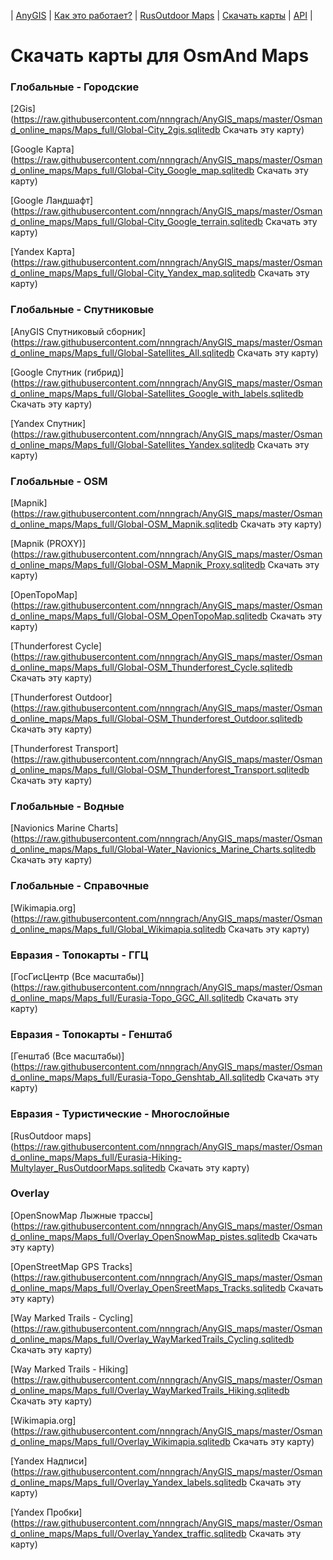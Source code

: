 | [AnyGIS][01] | [Как это работает?][02] | [RusOutdoor Maps][03] | [Скачать карты][04] | [API][05] |


[01]: https://nnngrach.github.io/AnyGIS_maps/index
[02]: https://nnngrach.github.io/AnyGIS_maps/Web/Html/Description_ru
[03]: https://nnngrach.github.io/AnyGIS_maps/Web/Html/RusOutdoor_ru
[04]: https://nnngrach.github.io/AnyGIS_maps/Web/Html/DownloadPage_ru
[05]: https://nnngrach.github.io/AnyGIS_maps/Web/Html/Api_ru
# Скачать карты для OsmAnd Maps


### Глобальные - Городские
[2Gis](https://raw.githubusercontent.com/nnngrach/AnyGIS_maps/master/Osmand_online_maps/Maps_full/Global-City_2gis.sqlitedb Скачать эту карту)

[Google Карта](https://raw.githubusercontent.com/nnngrach/AnyGIS_maps/master/Osmand_online_maps/Maps_full/Global-City_Google_map.sqlitedb Скачать эту карту)

[Google Ландшафт](https://raw.githubusercontent.com/nnngrach/AnyGIS_maps/master/Osmand_online_maps/Maps_full/Global-City_Google_terrain.sqlitedb Скачать эту карту)

[Yandex Карта](https://raw.githubusercontent.com/nnngrach/AnyGIS_maps/master/Osmand_online_maps/Maps_full/Global-City_Yandex_map.sqlitedb Скачать эту карту)



### Глобальные - Спутниковые
[AnyGIS Спутниковый сборник](https://raw.githubusercontent.com/nnngrach/AnyGIS_maps/master/Osmand_online_maps/Maps_full/Global-Satellites_All.sqlitedb Скачать эту карту)

[Google Спутник (гибрид)](https://raw.githubusercontent.com/nnngrach/AnyGIS_maps/master/Osmand_online_maps/Maps_full/Global-Satellites_Google_with_labels.sqlitedb Скачать эту карту)

[Yandex Спутник](https://raw.githubusercontent.com/nnngrach/AnyGIS_maps/master/Osmand_online_maps/Maps_full/Global-Satellites_Yandex.sqlitedb Скачать эту карту)



### Глобальные - OSM
[Mapnik](https://raw.githubusercontent.com/nnngrach/AnyGIS_maps/master/Osmand_online_maps/Maps_full/Global-OSM_Mapnik.sqlitedb Скачать эту карту)

[Mapnik (PROXY)](https://raw.githubusercontent.com/nnngrach/AnyGIS_maps/master/Osmand_online_maps/Maps_full/Global-OSM_Mapnik_Proxy.sqlitedb Скачать эту карту)

[OpenTopoMap](https://raw.githubusercontent.com/nnngrach/AnyGIS_maps/master/Osmand_online_maps/Maps_full/Global-OSM_OpenTopoMap.sqlitedb Скачать эту карту)

[Thunderforest Cycle](https://raw.githubusercontent.com/nnngrach/AnyGIS_maps/master/Osmand_online_maps/Maps_full/Global-OSM_Thunderforest_Cycle.sqlitedb Скачать эту карту)

[Thunderforest Outdoor](https://raw.githubusercontent.com/nnngrach/AnyGIS_maps/master/Osmand_online_maps/Maps_full/Global-OSM_Thunderforest_Outdoor.sqlitedb Скачать эту карту)

[Thunderforest Transport](https://raw.githubusercontent.com/nnngrach/AnyGIS_maps/master/Osmand_online_maps/Maps_full/Global-OSM_Thunderforest_Transport.sqlitedb Скачать эту карту)



### Глобальные - Водные
[Navionics Marine Charts](https://raw.githubusercontent.com/nnngrach/AnyGIS_maps/master/Osmand_online_maps/Maps_full/Global-Water_Navionics_Marine_Charts.sqlitedb Скачать эту карту)



### Глобальные - Справочные
[Wikimapia.org](https://raw.githubusercontent.com/nnngrach/AnyGIS_maps/master/Osmand_online_maps/Maps_full/Global_Wikimapia.sqlitedb Скачать эту карту)



### Евразия - Топокарты - ГГЦ
[ГосГисЦентр (Все масштабы)](https://raw.githubusercontent.com/nnngrach/AnyGIS_maps/master/Osmand_online_maps/Maps_full/Eurasia-Topo_GGC_All.sqlitedb Скачать эту карту)



### Евразия - Топокарты - Генштаб
[Генштаб (Все масштабы)](https://raw.githubusercontent.com/nnngrach/AnyGIS_maps/master/Osmand_online_maps/Maps_full/Eurasia-Topo_Genshtab_All.sqlitedb Скачать эту карту)



### Евразия - Туристические - Многослойные
[RusOutdoor maps](https://raw.githubusercontent.com/nnngrach/AnyGIS_maps/master/Osmand_online_maps/Maps_full/Eurasia-Hiking-Multylayer_RusOutdoorMaps.sqlitedb Скачать эту карту)



### Overlay
[OpenSnowMap Лыжные трассы](https://raw.githubusercontent.com/nnngrach/AnyGIS_maps/master/Osmand_online_maps/Maps_full/Overlay_OpenSnowMap_pistes.sqlitedb Скачать эту карту)

[OpenStreetMap GPS Tracks](https://raw.githubusercontent.com/nnngrach/AnyGIS_maps/master/Osmand_online_maps/Maps_full/Overlay_OpenSreetMaps_Tracks.sqlitedb Скачать эту карту)

[Way Marked Trails - Cycling](https://raw.githubusercontent.com/nnngrach/AnyGIS_maps/master/Osmand_online_maps/Maps_full/Overlay_WayMarkedTrails_Cycling.sqlitedb Скачать эту карту)

[Way Marked Trails - Hiking](https://raw.githubusercontent.com/nnngrach/AnyGIS_maps/master/Osmand_online_maps/Maps_full/Overlay_WayMarkedTrails_Hiking.sqlitedb Скачать эту карту)

[Wikimapia.org](https://raw.githubusercontent.com/nnngrach/AnyGIS_maps/master/Osmand_online_maps/Maps_full/Overlay_Wikimapia.sqlitedb Скачать эту карту)

[Yandex Надписи](https://raw.githubusercontent.com/nnngrach/AnyGIS_maps/master/Osmand_online_maps/Maps_full/Overlay_Yandex_labels.sqlitedb Скачать эту карту)

[Yandex Пробки](https://raw.githubusercontent.com/nnngrach/AnyGIS_maps/master/Osmand_online_maps/Maps_full/Overlay_Yandex_traffic.sqlitedb Скачать эту карту)

